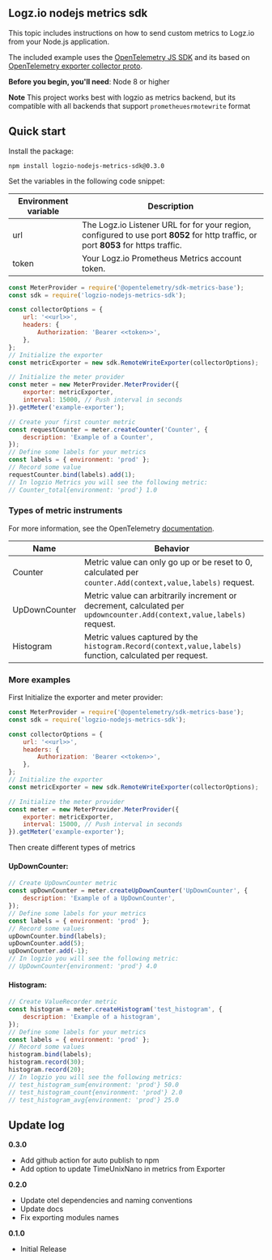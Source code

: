 ## Logz.io nodejs metrics sdk

This topic includes instructions on how to send custom metrics to Logz.io from your Node.js application.

The included example uses the [OpenTelemetry JS SDK](https://github.com/open-telemetry/opentelemetry-js) and its based on [OpenTelemetry exporter collector proto](https://github.com/open-telemetry/opentelemetry-js/tree/main/packages/opentelemetry-exporter-collector-proto).

**Before you begin, you'll need**:
Node 8 or higher

**Note** This project works best with logzio as metrics backend, but its compatible with all backends that support `prometheuesrmotewrite` format

## Quick start

Install the package:

```
npm install logzio-nodejs-metrics-sdk@0.3.0
```

Set the variables in the following code snippet:

| Environment variable | Description                                                                                                                         |
| -------------------- | ----------------------------------------------------------------------------------------------------------------------------------- |
| url                  | The Logz.io Listener URL for for your region, configured to use port **8052** for http traffic, or port **8053** for https traffic. |
| token                | Your Logz.io Prometheus Metrics account token.                                                                                      |

```js
const MeterProvider = require('@opentelemetry/sdk-metrics-base');
const sdk = require('logzio-nodejs-metrics-sdk');

const collectorOptions = {
    url: '<<url>>',
    headers: {
        Authorization: 'Bearer <<token>>',
    },
};
// Initialize the exporter
const metricExporter = new sdk.RemoteWriteExporter(collectorOptions);

// Initialize the meter provider
const meter = new MeterProvider.MeterProvider({
    exporter: metricExporter,
    interval: 15000, // Push interval in seconds
}).getMeter('example-exporter');

// Create your first counter metric
const requestCounter = meter.createCounter('Counter', {
    description: 'Example of a Counter',
});
// Define some labels for your metrics
const labels = { environment: 'prod' };
// Record some value
requestCounter.bind(labels).add(1);
// In logzio Metrics you will see the following metric:
// Counter_total{environment: 'prod'} 1.0
```

### Types of metric instruments

For more information, see the OpenTelemetry [documentation](https://github.com/open-telemetry/opentelemetry-specification/blob/main/specification/metrics/api.md).

| Name          | Behavior                                                                                                               |
| ------------- | ---------------------------------------------------------------------------------------------------------------------- |
| Counter       | Metric value can only go up or be reset to 0, calculated per `counter.Add(context,value,labels)` request.              |
| UpDownCounter | Metric value can arbitrarily increment or decrement, calculated per `updowncounter.Add(context,value,labels)` request. |
| Histogram     | Metric values captured by the `histogram.Record(context,value,labels)` function, calculated per request.               |

### More examples

First Initialize the exporter and meter provider:

```js
const MeterProvider = require('@opentelemetry/sdk-metrics-base');
const sdk = require('logzio-nodejs-metrics-sdk');

const collectorOptions = {
    url: '<<url>>',
    headers: {
        Authorization: 'Bearer <<token>>',
    },
};
// Initialize the exporter
const metricExporter = new sdk.RemoteWriteExporter(collectorOptions);

// Initialize the meter provider
const meter = new MeterProvider.MeterProvider({
    exporter: metricExporter,
    interval: 15000, // Push interval in seconds
}).getMeter('example-exporter');
```

Then create different types of metrics

#### UpDownCounter:

```js
// Create UpDownCounter metric
const upDownCounter = meter.createUpDownCounter('UpDownCounter', {
    description: 'Example of a UpDownCounter',
});
// Define some labels for your metrics
const labels = { environment: 'prod' };
// Record some values
upDownCounter.bind(labels);
upDownCounter.add(5);
upDownCounter.add(-1);
// In logzio you will see the following metric:
// UpDownCounter{environment: 'prod'} 4.0
```

#### Histogram:

```js
// Create ValueRecorder metric
const histogram = meter.createHistogram('test_histogram', {
    description: 'Example of a histogram',
});
// Define some labels for your metrics
const labels = { environment: 'prod' };
// Record some values
histogram.bind(labels);
histogram.record(30);
histogram.record(20);
// In logzio you will see the following metrics:
// test_histogram_sum{environment: 'prod'} 50.0
// test_histogram_count{environment: 'prod'} 2.0
// test_histogram_avg{environment: 'prod'} 25.0
```

## Update log

**0.3.0**

-   Add github action for auto publish to npm
-   Add option to update TimeUnixNano in metrics from Exporter

**0.2.0**

-   Update otel dependencies and naming conventions
-   Update docs
-   Fix exporting modules names

**0.1.0**

-   Initial Release
